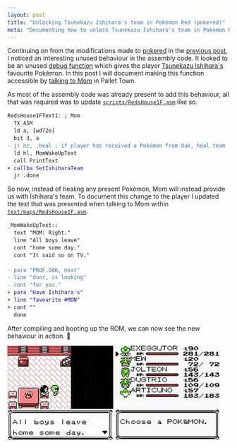 ```yaml
---
layout: post
title: "Unlocking Tsunekazu Ishihara's team in Pokémon Red (pokered)"
meta: "Documenting how to unlock Tsunekazu Ishihara's team in Pokémon Red (pokered)"
---
```


Continuing on from the modifications made to [pokered](https://github.com/pret/pokered) in the [previous post](/posts/compiling-pokered-using-docker-and-adding-super-b-button-behaviour/), I noticed an interesting unused behaviour in the assembly code.
It looked to be an unused [debug function](https://github.com/eddmann/pokered/blob/master/engine/debug1.asm) which gives the player [Tsunekazu Ishihara's](https://bulbapedia.bulbagarden.net/wiki/Tsunekazu_Ishihara) favourite Pokémon.
In this post I will document making this function accessible by [talking to Mom](https://github.com/eddmann/pokered/commit/3450a335207c79018c4c157139ad5a6ac2755081) in Pallet Town.
<!--more-->

As most of the assembly code was already present to add this behaviour, all that was required was to update [`scripts/RedsHouse1F.asm`](https://github.com/eddmann/pokered/commit/3450a335207c79018c4c157139ad5a6ac2755081#diff-0e46c8f2965b519c43baed3692896c7b) like so.

```diff
RedsHouse1FText1: ; Mom
  TX_ASM
  ld a, [wd72e]
  bit 3, a
- jr nz, .heal ; if player has received a Pokémon from Oak, heal team
  ld hl, MomWakeUpText
  call PrintText
+ callba SetIshiharaTeam
  jr .done
```

So now, instead of healing any present Pokémon, Mom will instead provide us with Ishihara's team.
To document this change to the player I updated the text that was presented when talking to Mom within [`text/maps/RedsHouse1F.asm`](https://github.com/eddmann/pokered/commit/3450a335207c79018c4c157139ad5a6ac2755081#diff-b1750b171a232f88acb32643546f5ed3).

```diff
_MomWakeUpText::
  text "MOM: Right."
  line "All boys leave"
  cont "home some day."
  cont "It said so on TV."

- para "PROF.OAK, next"
- line "door, is looking"
- cont "for you."
+ para "Have Ishihara's"
+ line "favourite #MON"
+ cont ""
  done
```

After compiling and booting up the ROM, we can now see the new behaviour in action. 🎉

<p>
  <img alt="Talking to MOM" src="/uploads/unlocking-tsunekazu-ishiharas-team-in-pokered/mom.gif" style="display:inline;"/>
  <img alt="Ishiharas team" src="/uploads/unlocking-tsunekazu-ishiharas-team-in-pokered/team.png" style="height:214px;display:inline;" />
</p>
